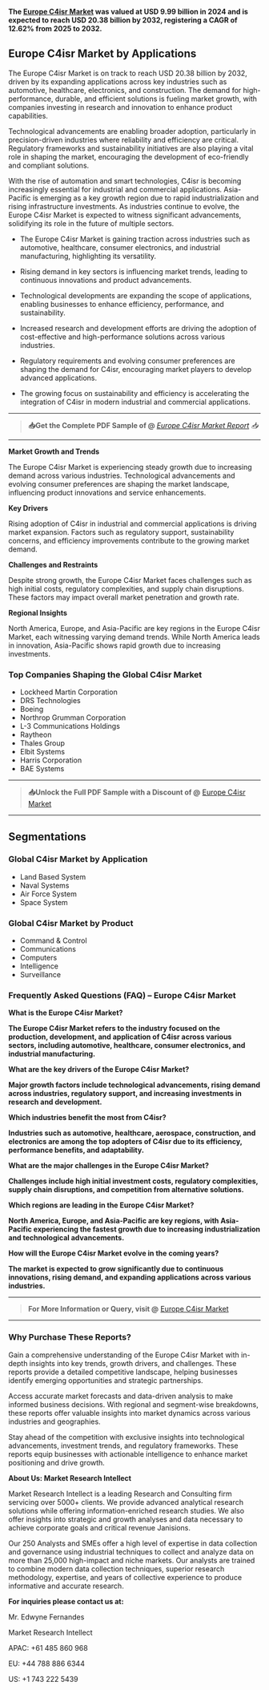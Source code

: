 <p><strong>The <a href="https://www.marketresearchintellect.com/download-sample/?rid=416669&amp;utm_source=Pulse-April-Europe&amp;utm_medium=852">Europe C4isr Market</a> was valued at USD 9.99 billion in 2024 and is expected to reach USD 20.38 billion by 2032, registering a CAGR of 12.62% from 2025 to 2032.</strong></p><h2>Europe C4isr Market by Applications&nbsp;</h2><p><p>The Europe C4isr Market is on track to reach USD 20.38 billion by 2032, driven by its expanding applications across key industries such as automotive, healthcare, electronics, and construction. The demand for high-performance, durable, and efficient solutions is fueling market growth, with companies investing in research and innovation to enhance product capabilities.</p><p>Technological advancements are enabling broader adoption, particularly in precision-driven industries where reliability and efficiency are critical. Regulatory frameworks and sustainability initiatives are also playing a vital role in shaping the market, encouraging the development of eco-friendly and compliant solutions.</p><p>With the rise of automation and smart technologies, C4isr is becoming increasingly essential for industrial and commercial applications. Asia-Pacific is emerging as a key growth region due to rapid industrialization and rising infrastructure investments. As industries continue to evolve, the Europe C4isr Market is expected to witness significant advancements, solidifying its role in the future of multiple sectors.</p></p><ul><li><p>The Europe C4isr Market is gaining traction across industries such as automotive, healthcare, consumer electronics, and industrial manufacturing, highlighting its versatility.</p></li><li><p>Rising demand in key sectors is influencing market trends, leading to continuous innovations and product advancements.</p></li><li><p>Technological developments are expanding the scope of applications, enabling businesses to enhance efficiency, performance, and sustainability.</p></li><li><p>Increased research and development efforts are driving the adoption of cost-effective and high-performance solutions across various industries.</p></li><li><p>Regulatory requirements and evolving consumer preferences are shaping the demand for C4isr, encouraging market players to develop advanced applications.</p></li><li><p>The growing focus on sustainability and efficiency is accelerating the integration of C4isr in modern industrial and commercial applications.</p></li></ul><hr /><blockquote><p><strong><span class="font-[700]">📥Get the Complete PDF Sample of @ </span></strong><em><span class="font-[700]"><a href="https://www.marketresearchintellect.com/download-sample/?rid=416669&amp;utm_source=Pulse-April-Europe&amp;utm_medium=852" target="_blank" data-tracking-control-name="article-ssr-frontend-pulse_little-text-block" data-tracking-will-navigate="" data-test-link="">Europe C4isr Market Report</a>&nbsp;📥</span></em></p></blockquote><hr /><p class="" data-start="77" data-end="360"><strong data-start="77" data-end="105">Market Growth and Trends</strong></p><p class="" data-start="77" data-end="360">The Europe C4isr Market is experiencing steady growth due to increasing demand across various industries. Technological advancements and evolving consumer preferences are shaping the market landscape, influencing product innovations and service enhancements.</p><p class="" data-start="362" data-end="606"><strong data-start="362" data-end="377">Key Drivers</strong></p><p class="" data-start="362" data-end="606">Rising adoption of C4isr in industrial and commercial applications is driving market expansion. Factors such as regulatory support, sustainability concerns, and efficiency improvements contribute to the growing market demand.</p><p class="" data-start="608" data-end="849"><strong data-start="608" data-end="637">Challenges and Restraints</strong></p><p class="" data-start="608" data-end="849">Despite strong growth, the Europe C4isr Market faces challenges such as high initial costs, regulatory complexities, and supply chain disruptions. These factors may impact overall market penetration and growth rate.</p><p class="" data-start="851" data-end="1095"><strong data-start="851" data-end="872">Regional Insights</strong></p><p class="" data-start="851" data-end="1095">North America, Europe, and Asia-Pacific are key regions in the Europe C4isr Market, each witnessing varying demand trends. While North America leads in innovation, Asia-Pacific shows rapid growth due to increasing investments.</p><p><h3>Top Companies Shaping the Global C4isr Market </h3><ul><li>Lockheed Martin Corporation</li><li>DRS Technologies</li><li>Boeing</li><li>Northrop Grumman Corporation</li><li>L-3 Communications Holdings</li><li>Raytheon</li><li>Thales Group</li><li>Elbit Systems</li><li>Harris Corporation</li><li>BAE Systems</li></ul></p><hr /><blockquote><p><strong>📥Unlock the Full PDF Sample with a Discount of @</strong> <a href="https://www.marketresearchintellect.com/ask-for-discount/?rid=416669&amp;utm_source=Pulse-April-Europe&amp;utm_medium=852">Europe C4isr Market</a></p></blockquote><hr /><p><h2>Segmentations</h2><h3>Global C4isr Market by Application</h3><ul><li>Land Based System</li><li>Naval Systems</li><li>Air Force System</li><li>Space System</li></ul><h3>Global C4isr Market by Product</h3><ul><li>Command & Control</li><li>Communications</li><li>Computers</li><li>Intelligence</li><li>Surveillance</li></ul></p><h3><strong>Frequently Asked Questions (FAQ) &ndash; Europe C4isr Market</strong></h3><p><strong>What is the Europe C4isr Market?</strong></p><p><strong>The Europe C4isr Market refers to the industry focused on the production, development, and application of C4isr across various sectors, including automotive, healthcare, consumer electronics, and industrial manufacturing.</strong></p><p><strong>What are the key drivers of the Europe C4isr Market?</strong></p><p><strong>Major growth factors include technological advancements, rising demand across industries, regulatory support, and increasing investments in research and development.</strong></p><p><strong>Which industries benefit the most from C4isr?</strong></p><p><strong>Industries such as automotive, healthcare, aerospace, construction, and electronics are among the top adopters of C4isr due to its efficiency, performance benefits, and adaptability.</strong></p><p><strong>What are the major challenges in the Europe C4isr Market?</strong></p><p><strong>Challenges include high initial investment costs, regulatory complexities, supply chain disruptions, and competition from alternative solutions.</strong></p><p><strong>Which regions are leading in the Europe C4isr Market?</strong></p><p><strong>North America, Europe, and Asia-Pacific are key regions, with Asia-Pacific experiencing the fastest growth due to increasing industrialization and technological advancements.</strong></p><p><strong>How will the Europe C4isr Market evolve in the coming years?</strong></p><p><strong>The market is expected to grow significantly due to continuous innovations, rising demand, and expanding applications across various industries.</strong></p><hr /><blockquote><p><span class="font-[700]"><strong>For More Information or Query, visit&nbsp;@</strong>&nbsp;</span><span class="font-[700]"><a href="https://www.marketresearchintellect.com/product/global-c4isr-market-size-and-forecast/?utm_source=Linkedin&utm_medium=852" target="_blank" data-tracking-control-name="article-ssr-frontend-pulse_little-text-block" data-tracking-will-navigate="" data-test-link="">Europe C4isr Market</a></span></p></blockquote><hr /><h3><strong data-start="0" data-end="31">Why Purchase These Reports?</strong></h3><p class="" data-start="35" data-end="297">Gain a comprehensive understanding of the Europe C4isr Market with in-depth insights into key trends, growth drivers, and challenges. These reports provide a detailed competitive landscape, helping businesses identify emerging opportunities and strategic partnerships.</p><p class="" data-start="299" data-end="540">Access accurate market forecasts and data-driven analysis to make informed business decisions. With regional and segment-wise breakdowns, these reports offer valuable insights into market dynamics across various industries and geographies.</p><p class="" data-start="542" data-end="784">Stay ahead of the competition with exclusive insights into technological advancements, investment trends, and regulatory frameworks. These reports equip businesses with actionable intelligence to enhance market positioning and drive growth.</p><p><strong><span class="font-[700]">About Us: Market Research Intellect</span></strong></p><p><span class="">Market Research Intellect is a leading Research and Consulting firm servicing over 5000+ clients. We provide advanced analytical research solutions while offering information-enriched research studies.&nbsp;</span>We also offer insights into strategic and growth analyses and data necessary to achieve corporate goals and critical revenue Janisions.</p><p><span class="">Our 250 Analysts and SMEs offer a high level of expertise in data collection and governance using industrial techniques to collect and analyze data on more than 25,000 high-impact and niche markets. Our analysts are trained to combine modern data collection techniques, superior research methodology, expertise, and years of collective experience to produce informative and accurate research.</span></p><p><strong>For inquiries please contact us at:</strong></p><p>Mr. Edwyne Fernandes</p><p>Market Research Intellect</p><p>APAC: +61 485 860 968</p><p>EU: +44 788 886 6344</p><p>US: +1 743 222 5439</p>